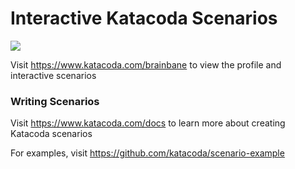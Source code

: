 # Interactive Katacoda Scenarios

[![](http://shields.katacoda.com/katacoda/brainbane/count.svg)](https://www.katacoda.com/brainbane "Get your profile on Katacoda.com")

Visit https://www.katacoda.com/brainbane to view the profile and interactive scenarios

### Writing Scenarios
Visit https://www.katacoda.com/docs to learn more about creating Katacoda scenarios

For examples, visit https://github.com/katacoda/scenario-example
